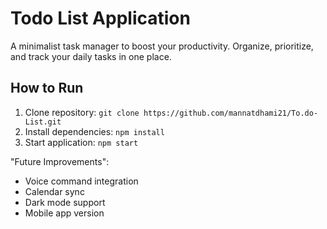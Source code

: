 
# Todo List Application  

A minimalist task manager to boost your productivity. Organize, prioritize, and track your daily tasks in one place.  


## How to Run
1. Clone repository: `git clone https://github.com/mannatdhami21/To.do-List.git`
2. Install dependencies: `npm install`
3. Start application: `npm start`

"Future Improvements":

- Voice command integration
- Calendar sync
- Dark mode support
- Mobile app version


